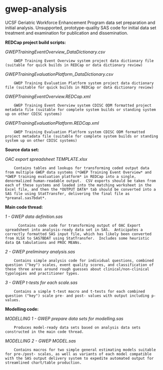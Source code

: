 # gwep-analysis
UCSF Geriatric Workforce Enhancement Program data set preparation and initial analysis.  Unsupported, prototype-quality SAS code for initial data set treatment and examination for publication and dissemination.


**REDCap project build scripts:**

*_GWEPTrainingEventOverview_DataDictionary.csv_*

		GWEP Training Event Overview system project data dictionary file (suitable for quick builds in REDCap or data dictionary review)

*GWEPTrainingEvaluationPlatform_DataDictionary.csv*
	
		GWEP Training Evaluation Platform system project data dictionary file (suitable for quick builds in REDCap or data dictionary review)

*GWEPTrainingEventOverview.REDCap.xml*
	
		GWEP Training Event Overview system CDISC ODM formatted project metadata file (suitable for complete system builds or standing system up on other CDISC systems)

*GWEPTrainingEvaluationPlatform.REDCap.xml*

		GWEP Training Evaluation Platform system CDISC ODM formatted project metadata file (suitable for complete system builds or standing system up on other CDISC systems)


**Source data set:**

*OAC export spreadsheet TEMPLATE.xlsx*
	 
		Contains tables and lookups for transforming coded output data from multiple GWEP data systems (*GWEP Training Event Overview* and *GWEP training evaluation platform* in REDCap into a single, denormalized human-readable output.  CSV exports should be taken from each of these systems and loaded into the matching worksheet in the Excel file, and then the *OUTPUT DATA* tab should be converted into a SAS file using StatTransfer, delivering the final file as *preanal.sas7bdat*.


**Main code thread:**

*1 - GWEP data definition.sas*
  
		  Contains code code for transforming output of OAC Export spreadsheet into analysis-ready data set in SAS.  Anticipates a correctly formatted SAS input file, which has likely been converted from XLSX to SAS7BDAT using StatTransfer.  Includes some heuristic data QA tabulations and PROC MEANs.
      
*2 - GWEP preliminary analysis.sas*
  
		Contains simple analysis code for individual questions, combined question ("key") scales, event quality scores, and classification of these three areas around rough guesses about clinical/non-clinical typologies and practitioner types.
      
*3 - GWEP t-tests for each scale.sas*
  
		Contains a simple t-test macro and t-tests for each combined question ("key") scale pre- and post- values with output including p-values.
      
      
**Modelling code:**

*MODELLING 1 - GWEP prepare data sets for modelling.sas*
  
		Produces model-ready data sets based on analysis data sets constructed in the main code thread.
    
*MODELLING 2 - GWEP MODEL.sas*
  
		Contains macros for two simple general estimating models suitable for pre-/post- scales, as well as variants of each model compatible with the SAS output delivery system to expedite automated output for streamlined chart/table production.

    
